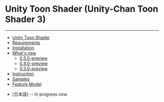 ﻿
# Unity Toon Shader (Unity-Chan Toon Shader 3)
---
* [Unity Toon Shader](com.unity.toonshader/Documentation~/index.md)
* [Requirements](com.unity.toonshader/Documentation~/System-Requirements.md)
* [Installation](com.unity.toonshader/Documentation~/installation.md)
* [What's new](com.unity.toonshader/Documentation~/whats-new.md)
  * [0.5.0-preview](com.unity.toonshader/Documentation~/whats-new-0.5.0.md)
  * [0.4.0-preview](com.unity.toonshader/Documentation~/whats-new-0.4.0.md)
  * [0.3.0-preview](com.unity.toonshader/Documentation~/whats-new-0.3.0.md)
* [Instruction](com.unity.toonshader/Documentation~/instruction.md)
* [Samples](com.unity.toonshader/Documentation~/sample-instlation.md)
* [Feature Model](com.unity.toonshader/Documentation~/FeatureModel_en.md)

- [日本語] -- in progress now.
